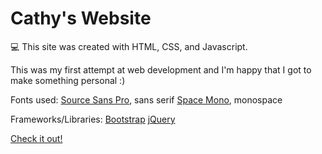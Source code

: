 # Cathy's Website

:computer: This site was created with HTML, CSS, and Javascript.

This was my first attempt at web development and I'm happy that I got to make something personal :)

Fonts used:
[Source Sans Pro](https://fonts.google.com/specimen/Space+Mono), sans serif
[Space Mono](https://fonts.google.com/specimen/Source+Sans+Pro), monospace

Frameworks/Libraries:
[Bootstrap](https://getbootstrap.com/)
[jQuery](https://jquery.com/)

[Check it out!](https://www.cathyqiu.com/)
